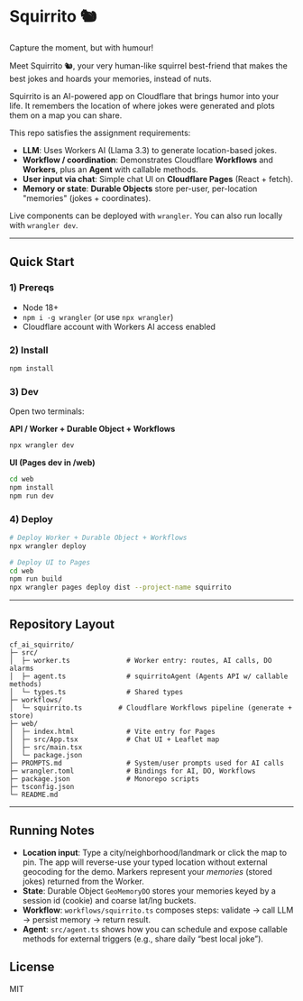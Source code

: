 # Squirrito 🐿️

Capture the moment, but with humour!

Meet Squirrito 🐿️, your very human-like squirrel best-friend that makes the best jokes and hoards your memories, instead of nuts.

Squirrito is an AI-powered app on Cloudflare that brings humor into your life. It remembers the location of where jokes were generated and plots them on a map you can share.

This repo satisfies the assignment requirements:

- **LLM**: Uses Workers AI (Llama 3.3) to generate location-based jokes.
- **Workflow / coordination**: Demonstrates Cloudflare **Workflows** and **Workers**, plus an **Agent** with callable methods.
- **User input via chat**: Simple chat UI on **Cloudflare Pages** (React + fetch).
- **Memory or state**: **Durable Objects** store per-user, per-location "memories" (jokes + coordinates).

Live components can be deployed with `wrangler`. You can also run locally with `wrangler dev`.

---

## Quick Start

### 1) Prereqs
- Node 18+
- `npm i -g wrangler` (or use `npx wrangler`)
- Cloudflare account with Workers AI access enabled

### 2) Install
```bash
npm install
```

### 3) Dev
Open two terminals:

**API / Worker + Durable Object + Workflows**
```bash
npx wrangler dev
```

**UI (Pages dev in /web)**
```bash
cd web
npm install
npm run dev
```

### 4) Deploy
```bash
# Deploy Worker + Durable Object + Workflows
npx wrangler deploy

# Deploy UI to Pages
cd web
npm run build
npx wrangler pages deploy dist --project-name squirrito
```

---

## Repository Layout

```
cf_ai_squirrito/
├─ src/
│  ├─ worker.ts              # Worker entry: routes, AI calls, DO alarms
│  ├─ agent.ts               # squirritoAgent (Agents API w/ callable methods)
│  └─ types.ts               # Shared types
├─ workflows/
│  └─ squirrito.ts         # Cloudflare Workflows pipeline (generate + store)
├─ web/
│  ├─ index.html             # Vite entry for Pages
│  ├─ src/App.tsx            # Chat UI + Leaflet map
│  ├─ src/main.tsx
│  └─ package.json
├─ PROMPTS.md                # System/user prompts used for AI calls
├─ wrangler.toml             # Bindings for AI, DO, Workflows
├─ package.json              # Monorepo scripts
├─ tsconfig.json
└─ README.md
```

---

## Running Notes

- **Location input**: Type a city/neighborhood/landmark or click the map to pin. The app will reverse-use your typed location without external geocoding for the demo. Markers represent your *memories* (stored jokes) returned from the Worker.
- **State**: Durable Object `GeoMemoryDO` stores your memories keyed by a session id (cookie) and coarse lat/lng buckets.
- **Workflow**: `workflows/squirrito.ts` composes steps: validate → call LLM → persist memory → return result.
- **Agent**: `src/agent.ts` shows how you can schedule and expose callable methods for external triggers (e.g., share daily “best local joke”).



## License

MIT
